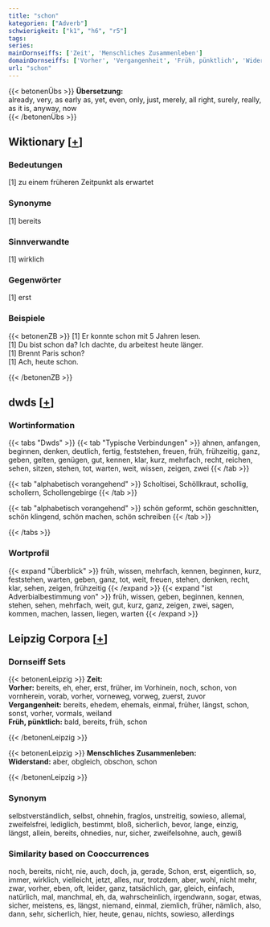 ```yaml
---
title: "schon"
kategorien: ["Adverb"]
schwierigkeit: ["k1", "h6", "r5"]
tags:
series:
mainDornseiffs: ['Zeit', 'Menschliches Zusammenleben']
domainDornseiffs: ['Vorher', 'Vergangenheit', 'Früh, pünktlich', 'Widerstand']
url: "schon"
---
```


{{< betonenÜbs >}}
**Übersetzung:**  
already, very, as early as, yet, even, only, just, merely, all right, surely, really, as it is, anyway, now  
{{< /betonenÜbs >}}

## Wiktionary [[+](https://de.wiktionary.org/wiki/schon)]

### Bedeutungen
[1] zu einem früheren Zeitpunkt als erwartet  

### Synonyme
[1] bereits  

### Sinnverwandte
[1] wirklich  

### Gegenwörter
[1] erst  

### Beispiele
{{< betonenZB >}}
[1] Er konnte schon mit 5 Jahren lesen.  
[1] Du bist schon da? Ich dachte, du arbeitest heute länger.  
[1] Brennt Paris schon?  
[1] Ach, heute schon.  

{{< /betonenZB >}}


## dwds [[+](https://www.dwds.de/wb/schon)]

### Wortinformation
{{< tabs "Dwds" >}}
{{< tab "Typische Verbindungen" >}}
ahnen, anfangen, beginnen, denken, deutlich, fertig, feststehen, freuen, früh, frühzeitig, ganz, geben, gelten, genügen, gut, kennen, klar, kurz, mehrfach, recht, reichen, sehen, sitzen, stehen, tot, warten, weit, wissen, zeigen, zwei
{{< /tab >}}

{{< tab "alphabetisch vorangehend" >}}
Scholtisei, Schöllkraut, schollig, schollern, Schollengebirge
{{< /tab >}}

{{< tab "alphabetisch vorangehend" >}}
schön geformt, schön geschnitten, schön klingend, schön machen, schön schreiben
{{< /tab >}}

{{< /tabs >}}

### Wortprofil
{{< expand "Überblick" >}} früh, wissen, mehrfach, kennen, beginnen, kurz, feststehen, warten, geben, ganz, tot, weit, freuen, stehen, denken, recht, klar, sehen, zeigen, frühzeitig {{< /expand >}}
{{< expand "ist Adverbialbestimmung von" >}} früh, wissen, geben, beginnen, kennen, stehen, sehen, mehrfach, weit, gut, kurz, ganz, zeigen, zwei, sagen, kommen, machen, lassen, liegen, warten {{< /expand >}}

## Leipzig Corpora [[+](https://corpora.uni-leipzig.de/en/res?word=schon&corpusId=deu_newscrawl-public_2018)]

### Dornseiff Sets
{{< betonenLeipzig >}}
**Zeit:**  
**Vorher:** bereits, eh, eher, erst, früher, im Vorhinein, noch, schon, von vornherein, vorab, vorher, vorneweg, vorweg, zuerst, zuvor  
**Vergangenheit:** bereits, ehedem, ehemals, einmal, früher, längst, schon, sonst, vorher, vormals, weiland  
**Früh, pünktlich:** bald, bereits, früh, schon  

{{< /betonenLeipzig >}}


{{< betonenLeipzig >}}
**Menschliches Zusammenleben:**  
**Widerstand:** aber, obgleich, obschon, schon  

{{< /betonenLeipzig >}}

### Synonym
selbstverständlich, selbst, ohnehin, fraglos, unstreitig, sowieso, allemal, zweifelsfrei, lediglich, bestimmt, bloß, sicherlich, bevor, lange, einzig, längst, allein, bereits, ohnedies, nur, sicher, zweifelsohne, auch, gewiß


### Similarity based on Cooccurrences
noch, bereits, nicht, nie, auch, doch, ja, gerade, Schon, erst, eigentlich, so, immer, wirklich, vielleicht, jetzt, alles, nur, trotzdem, aber, wohl, nicht mehr, zwar, vorher, eben, oft, leider, ganz, tatsächlich, gar, gleich, einfach, natürlich, mal, manchmal, eh, da, wahrscheinlich, irgendwann, sogar, etwas, sicher, meistens, es, längst, niemand, einmal, ziemlich, früher, nämlich, also, dann, sehr, sicherlich, hier, heute, genau, nichts, sowieso, allerdings

